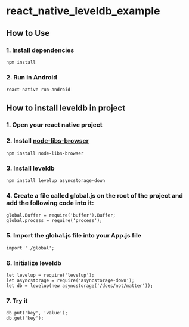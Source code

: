 # react_native_leveldb_example

## How to Use

### 1. Install dependencies

    npm install

### 2. Run in Android

    react-native run-android

## How to install leveldb in project 

### 1. Open your react native project

### 2. Install [node-libs-browser](https://github.com/webpack/node-libs-browser)

    npm install node-libs-browser

### 3. Install leveldb

    npm install levelup asyncstorage-down

### 4. Create a file called global.js on the root of the project and add the following code into it:

    global.Buffer = require('buffer').Buffer;
    global.process = require('process');

### 5. Import the global.js file into your App.js file

    import './global';

### 6. Initialize leveldb

    let levelup = require('levelup');
    let asyncstorage = require('asyncstorage-down');
    let db = levelup(new asyncstorage('/does/not/matter'));

### 7. Try it

    db.put('key', 'value');
    db.get('key');
